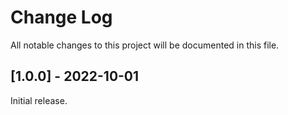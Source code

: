 # Change Log
All notable changes to this project will be documented in this file.

## [1.0.0] - 2022-10-01
 
Initial release.